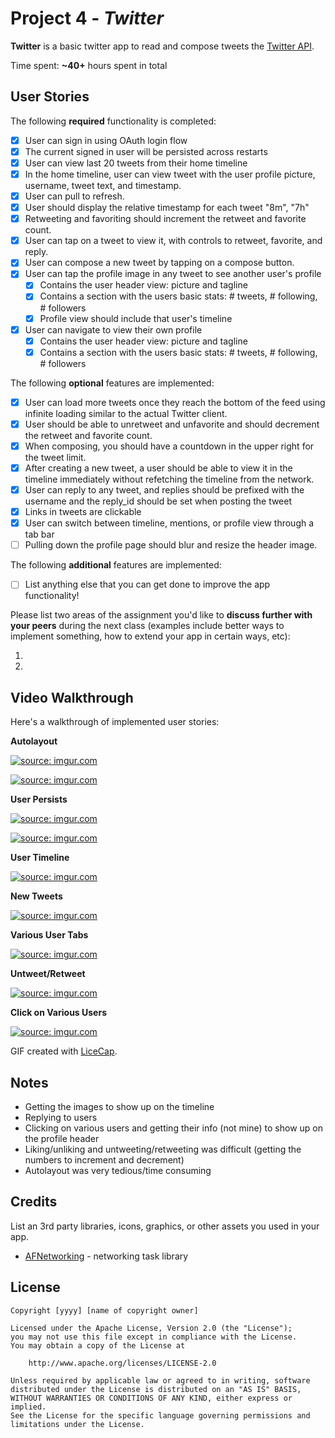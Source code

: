 # Project 4 - *Twitter*

**Twitter** is a basic twitter app to read and compose tweets the [Twitter API](https://apps.twitter.com/).

Time spent: **~40+** hours spent in total

## User Stories

The following **required** functionality is completed:

- [x] User can sign in using OAuth login flow
- [x] The current signed in user will be persisted across restarts
- [x] User can view last 20 tweets from their home timeline
- [x] In the home timeline, user can view tweet with the user profile picture, username, tweet text, and timestamp.
- [x] User can pull to refresh.
- [x] User should display the relative timestamp for each tweet "8m", "7h"
- [x] Retweeting and favoriting should increment the retweet and favorite count.
- [x] User can tap on a tweet to view it, with controls to retweet, favorite, and reply.
- [x] User can compose a new tweet by tapping on a compose button.
- [x] User can tap the profile image in any tweet to see another user's profile
   - [x] Contains the user header view: picture and tagline
   - [x] Contains a section with the users basic stats: # tweets, # following, # followers
   - [x] Profile view should include that user's timeline
- [x] User can navigate to view their own profile
   - [x] Contains the user header view: picture and tagline
   - [x] Contains a section with the users basic stats: # tweets, # following, # followers

The following **optional** features are implemented:

- [x] User can load more tweets once they reach the bottom of the feed using infinite loading similar to the actual Twitter client.
- [x] User should be able to unretweet and unfavorite and should decrement the retweet and favorite count.
- [x] When composing, you should have a countdown in the upper right for the tweet limit.
- [x] After creating a new tweet, a user should be able to view it in the timeline immediately without refetching the timeline from the network.
- [x] User can reply to any tweet, and replies should be prefixed with the username and the reply_id should be set when posting the tweet
- [x] Links in tweets are clickable
- [x] User can switch between timeline, mentions, or profile view through a tab bar
- [ ] Pulling down the profile page should blur and resize the header image.

The following **additional** features are implemented:

- [ ] List anything else that you can get done to improve the app functionality!

Please list two areas of the assignment you'd like to **discuss further with your peers** during the next class (examples include better ways to implement something, how to extend your app in certain ways, etc):

1.
2.

## Video Walkthrough

Here's a walkthrough of implemented user stories:

**Autolayout**

<a href="http://imgur.com/Z8YzdAE"><img src="http://imgur.com/Z8YzdAE.gif" title="source: imgur.com" /></a>

<a href="http://imgur.com/UnBHl1N"><img src="http://imgur.com/UnBHl1N.gif" title="source: imgur.com" /></a>

**User Persists**

<a href="http://imgur.com/tz5uE5N"><img src="http://imgur.com/tz5uE5N.gif" title="source: imgur.com" /></a>

<a href="http://imgur.com/4E8vTu8"><img src="http://imgur.com/4E8vTu8.gif" title="source: imgur.com" /></a>

**User Timeline**

<a href="http://imgur.com/UPRGfY4"><img src="http://imgur.com/UPRGfY4.gif" title="source: imgur.com" /></a>

**New Tweets**

<a href="http://imgur.com/eBAqwyK"><img src="http://imgur.com/eBAqwyK.gif" title="source: imgur.com" /></a>

**Various User Tabs**

<a href="http://imgur.com/dqk45nO"><img src="http://imgur.com/dqk45nO.gif" title="source: imgur.com" /></a>

**Untweet/Retweet**

<a href="http://imgur.com/yY7OdGR"><img src="http://imgur.com/yY7OdGR.gif" title="source: imgur.com" /></a>

**Click on Various Users**

<a href="http://imgur.com/LSbCiwX"><img src="http://imgur.com/LSbCiwX.gif" title="source: imgur.com" /></a>

GIF created with [LiceCap](http://www.cockos.com/licecap/).

## Notes

- Getting the images to show up on the timeline
- Replying to users
- Clicking on various users and getting their info (not mine) to show up on the profile header
- Liking/unliking and untweeting/retweeting was difficult (getting the numbers to increment and decrement)
- Autolayout was very tedious/time consuming

## Credits

List an 3rd party libraries, icons, graphics, or other assets you used in your app.

- [AFNetworking](https://github.com/AFNetworking/AFNetworking) - networking task library

## License

    Copyright [yyyy] [name of copyright owner]

    Licensed under the Apache License, Version 2.0 (the "License");
    you may not use this file except in compliance with the License.
    You may obtain a copy of the License at

        http://www.apache.org/licenses/LICENSE-2.0

    Unless required by applicable law or agreed to in writing, software
    distributed under the License is distributed on an "AS IS" BASIS,
    WITHOUT WARRANTIES OR CONDITIONS OF ANY KIND, either express or implied.
    See the License for the specific language governing permissions and
    limitations under the License.

